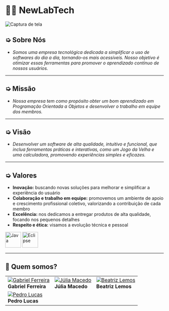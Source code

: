 # 🧑‍💻 **NewLabTech** 


![Captura de tela](https://github.com/user-attachments/assets/3dfb3d16-a8ea-43ca-94de-5cc8d7610a68)

## ➭ Sobre Nós

- _Somos uma empresa tecnológica dedicada a simplificar o uso de softwares do dia a dia, tornando-os mais acessíveis. Nosso objetivo é otimizar essas ferramentas para promover o aprendizado contínuo de nossos usuários._

---

## ➭ Missão

- _Nossa empresa tem como propósito obter um bom aprendizado em Programação Orientada a Objetos e desenvolver o trabalho em equipe dos membros._

---

## ➭ Visão

- _Desenvolver um software de alta qualidade, intuitivo e funcional, que inclua ferramentas práticas e interativas, como um Jogo da Velha e uma calculadora, promovendo experiências simples e eficazes._

---

## ➭ Valores

- **Inovação:** buscando novas soluções para melhorar e simplificar a experiência do usuário
- **Colaboração e trabalho em equipe:** promovemos um ambiente de apoio e crescimento profissional coletivo, valorizando a contribuição de cada membro
- **Excelência:** nos dedicamos a entregar produtos de alta qualidade, focando nos pequenos detalhes
- **Respeito e ética:** visamos a evolução técnica e pessoal

<div>
  <img width="50" src="https://cdn.jsdelivr.net/gh/devicons/devicon@latest/icons/java/java-original.svg" alt="Java"/>
  <img width="50" src="https://cdn.jsdelivr.net/gh/devicons/devicon@latest/icons/eclipse/eclipse-original.svg" alt="Eclipse"/>
</div>

---
## 👥 Quem somos?

|   |   |   |
|---|---|---|
| [![Gabriel Ferreira](https://avatars.githubusercontent.com/Gabrielzab?s=300)](https://github.com/Gabrielzab) <br> **Gabriel Ferreira** | [![Júlia Macedo](https://avatars.githubusercontent.com/juliamacedo63?s=140)](https://github.com/juliamacedo63) <br> **Júlia Macedo** | [![Beatriz Lemos](https://avatars.githubusercontent.com/BeatrizLemoss?s=140)](https://github.com/BeatrizLemoss) <br> **Beatriz Lemos** |
[![Pedro Lucas](https://avatars.githubusercontent.com/pedro-2603?s=140)](https://github.com/pedro-2603) <br> **Pedro Lucas** |
